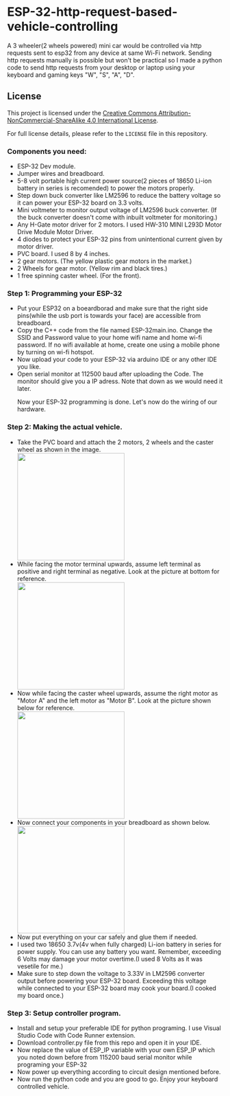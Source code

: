 # ESP-32-http-request-based-vehicle-controlling
A 3 wheeler(2 wheels powered) mini car would be controlled via http requests sent to esp32 from any device at same Wi-Fi network. Sending http requests manually is possible but won't be practical so I made a python code to send http requests from your desktop or laptop using your keyboard and gaming keys "W", "S", "A", "D".
## License

This project is licensed under the [Creative Commons Attribution-NonCommercial-ShareAlike 4.0 International License](LICENSE).

For full license details, please refer to the `LICENSE` file in this repository.

<h3>Components you need:</h3>
<ul>
<li> ESP-32 Dev module.</li>
<li>Jumper wires and breadboard.</li>
<li>5-8 volt portable high current power source(2 pieces of 18650 Li-ion battery in series is recomended) to power the motors properly.</li>
<li>Step down buck converter like LM2596 to reduce the battery voltage so it can power your ESP-32 board on 3.3 volts.</li>
<li>Mini voltmeter to monitor output voltage of LM2596 buck converter. (If the buck converter doesn't come with inbuilt voltmeter for monitoring.)</li>
<li>Any H-Gate motor driver for 2 motors. I used HW-310 MINI L293D Motor Drive Module Motor Driver.</li>
<li>4 diodes to protect your ESP-32 pins from unintentional current given by motor driver.</li>
<li>PVC board. I used 8 by 4 inches.</li>
<li>2 gear motors. (The yellow plastic gear motors in the market.)</li>
<li>2 Wheels for gear motor. (Yellow rim and black tires.)</li>
<li>1 free spinning caster wheel. (For the front). </li>
</ul>

<h3>Step 1: Programming your ESP-32</h3>
<ul>
  <li>Put your ESP32 on a boeardborad and make sure that the right side pins(while the usb port is towards your face) are accessible from breadboard.</li>
  <li>Copy the C++ code from the file named ESP-32main.ino. Change the SSID and Password value to your home wifi name and home wi-fi password. If no wifi available at home, create one using a mobile phone by turning on wi-fi hotspot.</li>
<li>Now upload your code to your ESP-32 via arduino IDE or any other IDE you like.</li>
<li>Open serial monitor at 112500 baud after uploading the Code. The monitor should give you a IP adress. Note that down as we would need it later.</li>
  <P>Now your ESP-32 programming is done. Let's now do the wiring of our hardware.</P>
</ul>
<h3>Step 2: Making the actual vehicle. </h3>
<ul>
  <li>Take the PVC board and attach the 2 motors, 2 wheels and the caster wheel as shown in the image.
</li>
<img src="https://github.com/user-attachments/assets/fe2d057f-20e2-44d7-beba-df0c2e34a35a" width="250" height="250">
<li>While facing the motor terminal upwards, assume left terminal as positive and right terminal as negative. Look at the picture at bottom for reference.</li>
<img src="https://github.com/user-attachments/assets/ef098f74-9ace-44c7-ac0c-34a3c448bc10" width="250" height="250" >
<li>Now while facing the caster wheel upwards, assume the right motor as "Motor A" and the left motor as "Motor B". Look at the picture shown below for reference.</li>
<img src="https://github.com/user-attachments/assets/df9bfd2a-7096-4fce-b876-e17284e66fc0" width="250" height="250">
<li>Now connect your components in your breadboard as shown below.</li>
<img src="https://github.com/user-attachments/assets/331e5cc3-9280-4a81-b70b-ce556004bf1e" width="250" height="250">
<li>Now put everything on your car safely and glue them if needed.</li>
<li>I used two 18650 3.7v(4v when fully charged) Li-ion battery in series for power supply. You can use any battery you want. Remember, exceeding 6 Volts may damage your motor overtime.(I used 8 Volts as it was vesetile for me.)</li>
<li>Make sure to step down the voltage to 3.33V in LM2596 converter output before powering your ESP-32 board. Exceeding this voltage while connected to your ESP-32 board may cook your board.(I cooked my board once.)</li>

</ul>
<h3>Step 3: Setup controller program.</h3>
<ul>
  <li>Install and setup your preferable IDE for python programing. I use Visual Studio Code with Code Runner extension.</li>
  <li>Download controller.py file from this repo and open it in your IDE. </li>
  <li>Now replace the value of ESP_IP variable with your own ESP_IP which you noted down before from 115200 baud serial monitor while programing your ESP-32</li>
  <li>Now power up everything according to circuit design mentioned before.</li>
  <li>Now run the python code and you are good to go. Enjoy your keyboard controlled vehicle.</li>
</ul>






